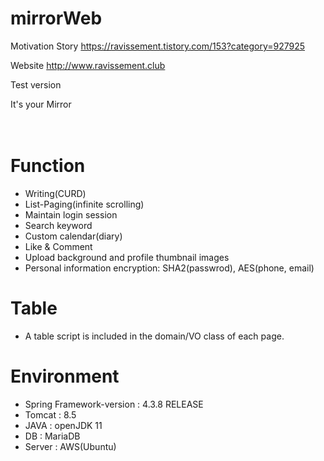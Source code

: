 # mirrorWeb


Motivation Story
https://ravissement.tistory.com/153?category=927925


Website
http://www.ravissement.club


Test version


It's your Mirror<br>
<br>
<br>



# Function
- Writing(CURD)
- List-Paging(infinite scrolling)
- Maintain login session
- Search keyword
- Custom calendar(diary)
- Like & Comment
- Upload background and profile thumbnail images
- Personal information encryption: SHA2(passwrod), AES(phone, email)
# Table
- A table script is included in the domain/VO class of each page. 
# Environment
- Spring Framework-version : 4.3.8 RELEASE <br>
- Tomcat : 8.5 <br>
- JAVA : openJDK 11 <br>
- DB : MariaDB <br>
- Server : AWS(Ubuntu) <br>
